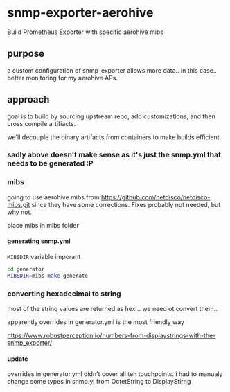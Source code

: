 # snmp-exporter-aerohive
Build Prometheus Exporter with specific aerohive mibs

## purpose

a custom configuration of snmp-exporter allows more data.. in this case.. better monitoring for my aerohive APs.

## approach

goal is to build by sourcing upstream repo, add customizations, and then cross compile artifiacts.

we'll decouple the binary artifacts from containers to make builds efficient.

### sadly above doesn't make sense as it's just the snmp.yml that needs to be generated :P 

### mibs

going to use aerohive mibs from https://github.com/netdisco/netdisco-mibs.git since they have some corrections. Fixes probably not needed, but why not.

place mibs in mibs folder

#### generating snmp.yml

`MIBSDIR` variable imporant

```bash
cd generator
MIBSDIR=mibs make generate
```

### converting hexadecimal to string

most of the string values are returned as hex... we need ot convert them..

apparently overrides in generator.yml is the most friendly way

https://www.robustperception.io/numbers-from-displaystrings-with-the-snmp_exporter/

#### update

overrides in generator.yml didn't cover all teh touchpoints. i had to manualy change some types in snmp.yl from OctetString to DisplayStirng

